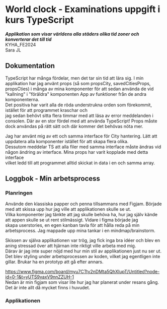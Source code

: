 # World clock - Examinations uppgift i kurs TypeScript
<b><i>Applikation som visar världens alla städers olika tid zoner och konverterar det till tid</i></b>   
KYHA_FE2024   
Sara JL 

## Dokumentation
TypeScript har många fördelar, men det tar sin tid att lära sig. 
I min applikation har jag använt props (så som propsCity, savedCitiesProps, propsCties) i många av mina komponenter för att sedan använda de vid "kallning" i
"föräldra" komponenten App av funktioner från de andra komponenterna.    
Det positiva har varit alla de röda understrukna orden som förekommit, istället för att programmet kraschar och   
jag sedan behövt sitta flera timmar med att läsa av error meddelanden i consolen. Där av en stor fördel med att använda TypeScript!
Props måste dock användas på rätt sätt och där kommer det behövas nöta mer. 

Jag har använt mig av ett och samma interface för City hantering. Lätt att uppdatera alla komponenter istället för att skapa flera olika.   
Dessutom meddelar TS att alla filer med samma interface måste ändras vid någon ändring av interface. Mina props har varit kopplade med detta interface   
vilket ledd till att programmet alltid skickat in data i en och samma array. 

## Loggbok - Min arbetsprocess

### Planringen
Använde den klassiska papper och penna tillsammans med Figjam. Började med att skissa upp hur jag ville att applikationen skulle se ut.   
Vilka komponenter jag tänkte att jag skulle behöva ha, hur jag själv kände att appen skulle se ut rent stilmässigt. Vidare i figma började jag   
skapa userstories, en egen kanban tavla för att hålla reda på min arbetsprocess. Jag mappade upp mina tankar i en mindmap/brainstorm.   

Skissen av själva applikationen var trög, jag fick inga bra idéer och blev en aning stressad över att hjärnan inte riktigt ville arbeta med mig.   
Därav är jag inte super nöjd med hur min stil av applikationen just nu ser ut. Det blev styling under arbetsprocessen av koden, vilket jag egentligen inte gillar. 
Brukar ha en prototyp att gå efter annars.   

https://www.figma.com/board/myu7CTty2nDMta5QhXIupT/Untitled?node-id=0-1&t=yUTS9vaxV9nnZZUH-1   
Nedan är min figjam som visar lite hur jag har planerat under resans gång. Det är inte allt då mycket finns i huvudet.

### Applikationen

